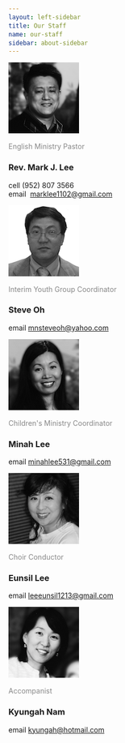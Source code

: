 ```yaml
---
layout: left-sidebar
title: Our Staff
name: our-staff
sidebar: about-sidebar
---
```

<div class="grid_9 alpha person_tile">
	<div class="grid_2 alpha">
		<img src="/uploads/heads/resized/Mark.png" width="140" height="140" alt="Mark Lee"></img>
	</div>
	<div class="grid_7 omega">
		<p style="color: #888888;">English Ministry Pastor</p>
		<h3 class="staff-name">Rev. Mark J. Lee</h3>
		<p><span class="gray_text">cell</span> (952) 807 3566<br />
		<span class="gray_text">email</span>&nbsp;&nbsp;<a href="mailto:marklee1102@gmail.com">marklee1102@gmail.com</a></p>
	</div>
</div>
<div class="grid_9 alpha person_tile">
	<div class="grid_2 alpha">
		<img src="/uploads//heads/resized/Steve_O.png" width="140" height="140" alt="Steve Oh"></img>
	</div>
	<div class="grid_7 omega">
		<p style="color: #888888;">Interim Youth Group Coordinator</p>
		<h3 class="staff-name">Steve Oh</h3>
		<p><span class="gray_text">email</span>&nbsp;<a href="mailto:mnsteveoh@yahoo.com">mnsteveoh@yahoo.com</a></p>
	</div>
</div>
<div class="grid_9 alpha person_tile">
	<div class="grid_2 alpha">
		<img src="/uploads/heads/resized/Minah.png" width="140" height="140" alt="Minah Lee"></img>
	</div>
	<div class="grid_7 omega">
		<p style="color: #888888;">Children's Ministry Coordinator</p>
		<h3 class="staff-name">Minah Lee</h3>
		<p><span class="gray_text">email</span>&nbsp;<a href="mailto:minahlee531@gmail.com">minahlee531@gmail.com</a></p>
	</div>
</div>
<div class="grid_9 alpha person_tile">
	<div class="grid_2 alpha">
		<img src="/uploads/heads/resized/Eunsil.png" width="140" height="140" alt="Eunsil Lee"></img>
	</div>
	<div class="grid_7 omega">
		<p style="color: #888888;">Choir Conductor</p>
		<h3 class="staff-name">Eunsil Lee</h3>
		<p><span class="gray_text">email</span>&nbsp;<a href="mailto:leeeunsil1213@gmail.com">leeeunsil1213@gmail.com</a></p>
	</div>
</div>
<div class="grid_9 alpha person_tile">
	<div class="grid_2 alpha">
		<img src="/uploads/heads/resized/Kyungah.png" width="140" height="140" alt="Kyungah Nam"></img>
	</div>
	<div class="grid_7 omega">
		<p style="color: #888888;">Accompanist</p>
		<h3 class="staff-name">Kyungah Nam</h3>
		<p><span class="gray_text">email</span>&nbsp;<a href="mailto:kyungah@hotmail.com">kyungah@hotmail.com</a></p>
	</div>
</div>